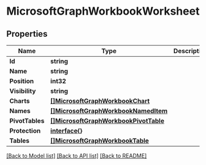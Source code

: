 # MicrosoftGraphWorkbookWorksheet

## Properties

Name | Type | Description | Notes
------------ | ------------- | ------------- | -------------
**Id** | **string** |  | [optional] 
**Name** | **string** |  | [optional] 
**Position** | **int32** |  | [optional] 
**Visibility** | **string** |  | [optional] 
**Charts** | [**[]MicrosoftGraphWorkbookChart**](microsoft.graph.workbookChart.md) |  | [optional] 
**Names** | [**[]MicrosoftGraphWorkbookNamedItem**](microsoft.graph.workbookNamedItem.md) |  | [optional] 
**PivotTables** | [**[]MicrosoftGraphWorkbookPivotTable**](microsoft.graph.workbookPivotTable.md) |  | [optional] 
**Protection** | [**interface{}**](.md) |  | [optional] 
**Tables** | [**[]MicrosoftGraphWorkbookTable**](microsoft.graph.workbookTable.md) |  | [optional] 

[[Back to Model list]](../README.md#documentation-for-models) [[Back to API list]](../README.md#documentation-for-api-endpoints) [[Back to README]](../README.md)


